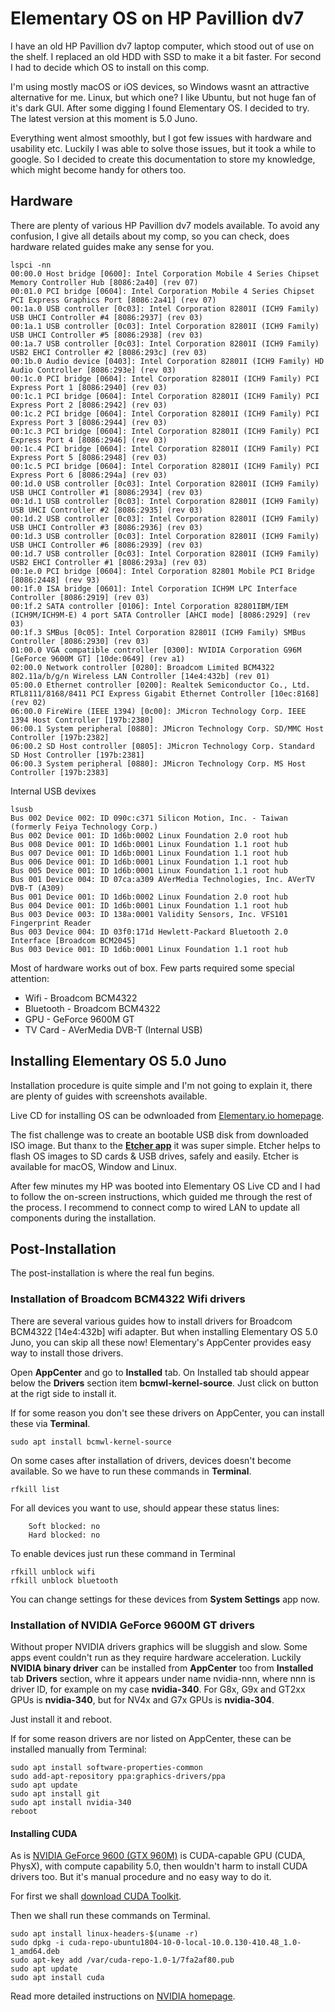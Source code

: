 # Elementary OS on HP Pavillion dv7

I have an old HP Pavillion dv7 laptop computer, which stood out of use on the shelf. I replaced an old HDD with SSD to make it a bit faster. For second I had to decide which OS to install on this comp.

I'm using mostly macOS or iOS devices, so Windows wasnt an attractive alternative for me. Linux, but which one? I like Ubuntu, but not huge fan of it's dark GUI. After some digging I found Elementary OS. I decided to try. The latest version at this moment is 5.0 Juno.

Everything went almost smoothly, but I got few issues with hardware and usability etc. Luckily I was able to solve those issues, but it took a while to google. So I decided to create this documentation to store my knowledge, which might become handy for others too.

## Hardware
There are plenty of various HP Pavillion dv7 models available. To avoid any confusion, I give all details about my comp, so you can check, does hardware related guides make any sense for you.
```
lspci -nn
00:00.0 Host bridge [0600]: Intel Corporation Mobile 4 Series Chipset Memory Controller Hub [8086:2a40] (rev 07)
00:01.0 PCI bridge [0604]: Intel Corporation Mobile 4 Series Chipset PCI Express Graphics Port [8086:2a41] (rev 07)
00:1a.0 USB controller [0c03]: Intel Corporation 82801I (ICH9 Family) USB UHCI Controller #4 [8086:2937] (rev 03)
00:1a.1 USB controller [0c03]: Intel Corporation 82801I (ICH9 Family) USB UHCI Controller #5 [8086:2938] (rev 03)
00:1a.7 USB controller [0c03]: Intel Corporation 82801I (ICH9 Family) USB2 EHCI Controller #2 [8086:293c] (rev 03)
00:1b.0 Audio device [0403]: Intel Corporation 82801I (ICH9 Family) HD Audio Controller [8086:293e] (rev 03)
00:1c.0 PCI bridge [0604]: Intel Corporation 82801I (ICH9 Family) PCI Express Port 1 [8086:2940] (rev 03)
00:1c.1 PCI bridge [0604]: Intel Corporation 82801I (ICH9 Family) PCI Express Port 2 [8086:2942] (rev 03)
00:1c.2 PCI bridge [0604]: Intel Corporation 82801I (ICH9 Family) PCI Express Port 3 [8086:2944] (rev 03)
00:1c.3 PCI bridge [0604]: Intel Corporation 82801I (ICH9 Family) PCI Express Port 4 [8086:2946] (rev 03)
00:1c.4 PCI bridge [0604]: Intel Corporation 82801I (ICH9 Family) PCI Express Port 5 [8086:2948] (rev 03)
00:1c.5 PCI bridge [0604]: Intel Corporation 82801I (ICH9 Family) PCI Express Port 6 [8086:294a] (rev 03)
00:1d.0 USB controller [0c03]: Intel Corporation 82801I (ICH9 Family) USB UHCI Controller #1 [8086:2934] (rev 03)
00:1d.1 USB controller [0c03]: Intel Corporation 82801I (ICH9 Family) USB UHCI Controller #2 [8086:2935] (rev 03)
00:1d.2 USB controller [0c03]: Intel Corporation 82801I (ICH9 Family) USB UHCI Controller #3 [8086:2936] (rev 03)
00:1d.3 USB controller [0c03]: Intel Corporation 82801I (ICH9 Family) USB UHCI Controller #6 [8086:2939] (rev 03)
00:1d.7 USB controller [0c03]: Intel Corporation 82801I (ICH9 Family) USB2 EHCI Controller #1 [8086:293a] (rev 03)
00:1e.0 PCI bridge [0604]: Intel Corporation 82801 Mobile PCI Bridge [8086:2448] (rev 93)
00:1f.0 ISA bridge [0601]: Intel Corporation ICH9M LPC Interface Controller [8086:2919] (rev 03)
00:1f.2 SATA controller [0106]: Intel Corporation 82801IBM/IEM (ICH9M/ICH9M-E) 4 port SATA Controller [AHCI mode] [8086:2929] (rev 03)
00:1f.3 SMBus [0c05]: Intel Corporation 82801I (ICH9 Family) SMBus Controller [8086:2930] (rev 03)
01:00.0 VGA compatible controller [0300]: NVIDIA Corporation G96M [GeForce 9600M GT] [10de:0649] (rev a1)
02:00.0 Network controller [0280]: Broadcom Limited BCM4322 802.11a/b/g/n Wireless LAN Controller [14e4:432b] (rev 01)
05:00.0 Ethernet controller [0200]: Realtek Semiconductor Co., Ltd. RTL8111/8168/8411 PCI Express Gigabit Ethernet Controller [10ec:8168] (rev 02)
06:00.0 FireWire (IEEE 1394) [0c00]: JMicron Technology Corp. IEEE 1394 Host Controller [197b:2380]
06:00.1 System peripheral [0880]: JMicron Technology Corp. SD/MMC Host Controller [197b:2382]
06:00.2 SD Host controller [0805]: JMicron Technology Corp. Standard SD Host Controller [197b:2381]
06:00.3 System peripheral [0880]: JMicron Technology Corp. MS Host Controller [197b:2383]
```

Internal USB devixes
```
lsusb
Bus 002 Device 002: ID 090c:c371 Silicon Motion, Inc. - Taiwan (formerly Feiya Technology Corp.)
Bus 002 Device 001: ID 1d6b:0002 Linux Foundation 2.0 root hub
Bus 008 Device 001: ID 1d6b:0001 Linux Foundation 1.1 root hub
Bus 007 Device 001: ID 1d6b:0001 Linux Foundation 1.1 root hub
Bus 006 Device 001: ID 1d6b:0001 Linux Foundation 1.1 root hub
Bus 005 Device 001: ID 1d6b:0001 Linux Foundation 1.1 root hub
Bus 001 Device 004: ID 07ca:a309 AVerMedia Technologies, Inc. AVerTV DVB-T (A309)
Bus 001 Device 001: ID 1d6b:0002 Linux Foundation 2.0 root hub
Bus 004 Device 001: ID 1d6b:0001 Linux Foundation 1.1 root hub
Bus 003 Device 003: ID 138a:0001 Validity Sensors, Inc. VFS101 Fingerprint Reader
Bus 003 Device 004: ID 03f0:171d Hewlett-Packard Bluetooth 2.0 Interface [Broadcom BCM2045]
Bus 003 Device 001: ID 1d6b:0001 Linux Foundation 1.1 root hub
```
Most of hardware works out of box. Few parts required some special attention:

* Wifi - Broadcom BCM4322
* Bluetooth - Broadcom BCM4322
* GPU - GeForce 9600M GT
* TV Card -  AVerMedia DVB-T (Internal USB)

## Installing Elementary OS 5.0 Juno

Installation procedure is quite simple and I'm not going to explain it, there are plenty of guides with screenshots available.

Live CD for installing OS can be odwnloaded from [Elementary.io homepage](https://elementary.io/).

The fist challenge was to create an bootable USB disk from downloaded ISO image. But thanx to the **[Etcher app](https://www.balena.io/etcher/)** it was super simple. Etcher helps to flash OS images to SD cards & USB drives, safely and easily. Etcher is available for macOS, Window and Linux.

After few minutes my HP was booted into Elementary OS Live CD and I had to follow the on-screen instructions, which guided me through the rest of the process. I recommend to connect comp to wired LAN to update all components during the installation.

## Post-Installation
The post-installation is where the real fun begins.

### Installation of Broadcom BCM4322 Wifi drivers

There are several various guides how to install drivers for Broadcom BCM4322 [14e4:432b] wifi adapter. But when installing Elementary OS 5.0 Juno, you can skip all these now! Elementary's AppCenter provides easy way to install those drivers.

Open **AppCenter** and go to **Installed** tab.
On Installed tab should appear below the **Drivers** section item **bcmwl-kernel-source**. Just click on button at the rigt side to install it.

If for some reason you don't see these drivers on AppCenter, you can install these via **Terminal**.
```
sudo apt install bcmwl-kernel-source
```
On some cases after installation of drivers, devices doesn't become available. So we have to run these commands in **Terminal**.
```
rfkill list
```
For all devices you want to use, should appear these status lines:
```
	Soft blocked: no
	Hard blocked: no
```
To enable devices just run these command in Terminal
```
rfkill unblock wifi
rfkill unblock bluetooth
```
You can change settings for these devices from **System Settings** app now.

### Installation of NVIDIA GeForce 9600M GT drivers
Without proper NVIDIA drivers graphics will be sluggish and slow. Some apps event couldn't run as they require hardware acceleration.
Luckily **NVIDIA binary driver** can be installed from **AppCenter** too from **Installed** tab **Drivers** section, whre it appears under name nvidia-nnn, where nnn is driver ID, for example on my case **nvidia-340**. For G8x, G9x and GT2xx GPUs is **nvidia-340**, but for NV4x and G7x GPUs is **nvidia-304**.

Just install it and reboot.

If for some reason drivers are nor listed on AppCenter, these can be installed manually from Terminal:
```
sudo apt install software-properties-common
sudo add-apt-repository ppa:graphics-drivers/ppa
sudo apt update
sudo apt install git
sudo apt install nvidia-340
reboot
```
#### Installing CUDA
As is [NVIDIA GeForce 9600 (GTX 960M)](https://web.archive.org/web/20120326195247/https://www.geforce.com/hardware/notebook-gpus/geforce-9600m-gt/specifications) is CUDA-capable GPU (CUDA, PhysX), with compute capability 5.0, then wouldn't harm to install CUDA drivers too. But it's manual procedure and no easy way to do it.

For first we shall [download CUDA Toolkit](https://developer.nvidia.com/cuda-downloads?target_os=Linux&target_arch=x86_64&target_distro=Ubuntu&target_version=1804&target_type=deblocal).

Then we shall run these commands on Terminal.
```
sudo apt install linux-headers-$(uname -r)
sudo dpkg -i cuda-repo-ubuntu1804-10-0-local-10.0.130-410.48_1.0-1_amd64.deb
sudo apt-key add /var/cuda-repo-1.0-1/7fa2af80.pub
sudo apt update
sudo apt install cuda
```
Read more detailed instructions on [NVIDIA homepage](https://docs.nvidia.com/cuda/cuda-installation-guide-linux/index.html).
